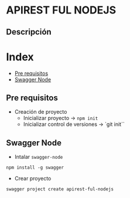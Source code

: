 APIREST FUL NODEJS
===

## Descripción



# Index
* [Pre requisitos](#pre-requisitos)
* [Swagger Node](#swagger-node)

## Pre requisitos

* Creación de proyecto
    * Inicializar proyecto -> `npm init`
    * Inicializar control de versiones -> `git init``

## Swagger Node

* Intalar `swagger-node`
```
npm install -g swagger
```

* Crear proyecto
```
swagger project create apirest-ful-nodejs
```